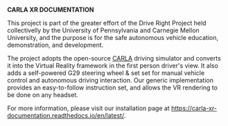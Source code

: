 ###
__CARLA XR DOCUMENTATION__

This project is part of the greater effort of the Drive Right Project held collectivelly by the University of Pennsylvania and Carnegie Mellon University, and the purpose is for the safe autonomous vehicle education, demonstration, and development.

The project adopts the open-source [CARLA](https://carla.org/) driving simulator and converts it into the Virtual Reality framework in the first person driver's view.
It also adds a self-powered G29 steering wheel & set set for manual vehicle control and autonomous driving interaction. Our generic implementation provides an easy-to-follow instruction set, and allows the VR rendering to be done on any headset.

For more information, please visit our installation page at https://carla-xr-documentation.readthedocs.io/en/latest/.

